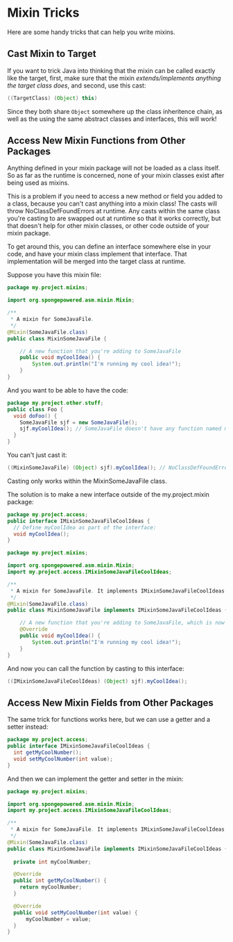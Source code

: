 # Mixin Tricks

Here are some handy tricks that can help you write mixins.

## Cast Mixin to Target

If you want to trick Java into thinking that the mixin can be called exactly like the target,
first, make sure that the mixin *extends/implements anything the target class does*, and second,
use this cast:

```java
((TargetClass) (Object) this)
```

Since they both share `Object` somewhere up the class inheritence chain, as well as the using the same abstract classes and interfaces, this will work!

## Access New Mixin Functions from Other Packages

Anything defined in your mixin package will not be loaded as a class itself. So as far as the runtime is concerned, none of your mixin classes exist after being used as mixins.

This is a problem if you need to access a new method or field you added to a class, because you can't cast anything into a mixin class! The casts will throw NoClassDefFoundErrors at runtime. Any casts within the same class you're casting to are swapped out at runtime so that it works correctly, but that doesn't help for other mixin classes, or other code outside of your mixin package.

To get around this, you can define an interface somewhere else in your code, and have your mixin class implement that interface. That implementation will be merged into the target class at runtime.

Suppose you have this mixin file:

```java
package my.project.mixins;

import org.spongepowered.asm.mixin.Mixin;

/**
 * A mixin for SomeJavaFile.
 */
@Mixin(SomeJavaFile.class)
public class MixinSomeJavaFile {

    // A new function that you're adding to SomeJavaFile
    public void myCoolIdea() {
        System.out.println("I'm running my cool idea!");
    }
}
```

And you want to be able to have the code:

```java
package my.project.other.stuff;
public class Foo {
  void doFoo() {
    SomeJavaFile sjf = new SomeJavaFile();
    sjf.myCoolIdea(); // SomeJavaFile doesn't have any function named myCoolIdea!
  }
}
```

You can't just cast it:

```java
((MixinSomeJavaFile) (Object) sjf).myCoolIdea(); // NoClassDefFoundError: MixinSomeJavaFile is not loaded!
```

Casting only works within the MixinSomeJavaFile class.

The solution is to make a new interface outside of the my.project.mixin package:

```java
package my.project.access;
public interface IMixinSomeJavaFileCoolIdeas {
  // Define myCoolIdea as part of the interface:
  void myCoolIdea();
}
```

```java
package my.project.mixins;

import org.spongepowered.asm.mixin.Mixin;
import my.project.access.IMixinSomeJavaFileCoolIdeas;

/**
 * A mixin for SomeJavaFile. It implements IMixinSomeJavaFileCoolIdeas to expose myCoolIdea().
 */
@Mixin(SomeJavaFile.class)
public class MixinSomeJavaFile implements IMixinSomeJavaFileCoolIdeas {

    // A new function that you're adding to SomeJavaFile, which is now part of a public interface
    @Override
    public void myCoolIdea() {
        System.out.println("I'm running my cool idea!");
    }
}
```

And now you can call the function by casting to this interface:

```java
((IMixinSomeJavaFileCoolIdeas) (Object) sjf).myCoolIdea();
```

## Access New Mixin Fields from Other Packages

The same trick for functions works here, but we can use a getter and a setter instead:

```java
package my.project.access;
public interface IMixinSomeJavaFileCoolIdeas {
  int getMyCoolNumber();
  void setMyCoolNumber(int value);
}
```

And then we can implement the getter and setter in the mixin:

```java
package my.project.mixins;

import org.spongepowered.asm.mixin.Mixin;
import my.project.access.IMixinSomeJavaFileCoolIdeas;

/**
 * A mixin for SomeJavaFile. It implements IMixinSomeJavaFileCoolIdeas to expose myCoolNumber.
 */
@Mixin(SomeJavaFile.class)
public class MixinSomeJavaFile implements IMixinSomeJavaFileCoolIdeas {
    
  private int myCoolNumber;

  @Override
  public int getMyCoolNumber() {
    return myCoolNumber;
  }

  @Override
  public void setMyCoolNumber(int value) {
      myCoolNumber = value;
  }
}
```
